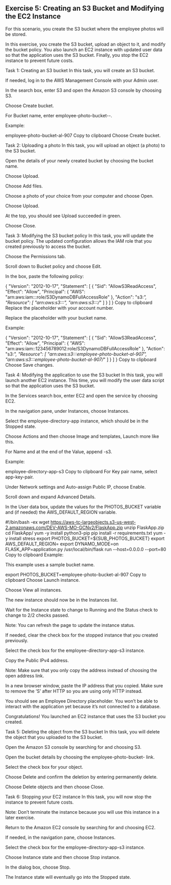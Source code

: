 ## Exercise 5: Creating an S3 Bucket and Modifying the EC2 Instance
For this scenario, you create the S3 bucket where the employee photos will be stored.

In this exercise, you create the S3 bucket, upload an object to it, and modify the bucket policy. You also launch an EC2 instance with updated user data so that the application uses the S3 bucket. Finally, you stop the EC2 instance to prevent future costs.

Task 1: Creating an S3 bucket
In this task, you will create an S3 bucket.

If needed, log in to the AWS Management Console with your Admin user.

In the search box, enter S3 and open the Amazon S3 console by choosing S3.

Choose Create bucket.

For Bucket name, enter employee-photo-bucket-<your initials>-<unique number>.

Example:

employee-photo-bucket-al-907
Copy to clipboard
Choose Create bucket.

Task 2: Uploading a photo
In this task, you will upload an object (a photo) to the S3 bucket.

Open the details of your newly created bucket by choosing the bucket name.

Choose Upload.

Choose Add files.

Choose a photo of your choice from your computer and choose Open.

Choose Upload.

At the top, you should see Upload succeeded in green.

Choose Close.

Task 3: Modifying the S3 bucket policy
In this task, you will update the bucket policy. The updated configuration allows the IAM role that you created previously to access the bucket.

Choose the Permissions tab.

Scroll down to Bucket policy and choose Edit.

In the box, paste the following policy:

{
    "Version": "2012-10-17",
    "Statement": [
        {
            "Sid": "AllowS3ReadAccess",
            "Effect": "Allow",
            "Principal": {
                "AWS": "arn:aws:iam::<INSERT-ACCOUNT-NUMBER>:role/S3DynamoDBFullAccessRole"
            },
            "Action": "s3:*",
            "Resource": [
                "arn:aws:s3:::<INSERT-BUCKET-NAME>",
                "arn:aws:s3:::<INSERT-BUCKET-NAME>/*"
            ]
        }
    ]
}
Copy to clipboard
Replace the <INSERT-ACCOUNT-NUMBER> placeholder with your account number.

Replace the <INSERT-BUCKET-NAME> placeholder with your bucket name.

Example:

{
    "Version": "2012-10-17",
    "Statement": [
        {
            "Sid": "AllowS3ReadAccess",
            "Effect": "Allow",
            "Principal": {
                "AWS": "arn:aws:iam::123456789012:role/S3DynamoDBFullAccessRole"
            },
            "Action": "s3:*",
            "Resource": [
                "arn:aws:s3:::employee-photo-bucket-al-907",
                "arn:aws:s3:::employee-photo-bucket-al-907/*"
            ]
        }
    ]
}
Copy to clipboard
Choose Save changes.

Task 4: Modifying the application to use the S3 bucket
In this task, you will launch another EC2 instance. This time, you will modify the user data script so that the application uses the S3 bucket.

In the Services search box, enter EC2 and open the service by choosing EC2.

In the navigation pane, under Instances, choose Instances.

Select the employee-directory-app instance, which should be in the Stopped state.

Choose Actions and then choose Image and templates, Launch more like this.

For Name and at the end of the Value, append -s3.

Example:

   employee-directory-app-s3
Copy to clipboard
For Key pair name, select app-key-pair.

Under Network settings and Auto-assign Public IP, choose Enable.

Scroll down and expand Advanced Details.

In the User data box, update the values for the PHOTOS_BUCKET variable and (if needed) the AWS_DEFAULT_REGION variable.

#!/bin/bash -ex
 wget https://aws-tc-largeobjects.s3-us-west-2.amazonaws.com/DEV-AWS-MO-GCNv2/FlaskApp.zip
 unzip FlaskApp.zip
 cd FlaskApp/
 yum -y install python3-pip
 pip install -r requirements.txt
 yum -y install stress
 export PHOTOS_BUCKET=${SUB_PHOTOS_BUCKET}
 export AWS_DEFAULT_REGION=<INSERT REGION HERE>
 export DYNAMO_MODE=on
 FLASK_APP=application.py /usr/local/bin/flask run --host=0.0.0.0 --port=80
Copy to clipboard
Example:

This example uses a sample bucket name.

export PHOTOS_BUCKET=employee-photo-bucket-al-907
Copy to clipboard
Choose Launch instance.

Choose View all instances.

The new instance should now be in the Instances list.

Wait for the Instance state to change to Running and the Status check to change to 2/2 checks passed.

Note: You can refresh the page to update the instance status.

If needed, clear the check box for the stopped instance that you created previously.

Select the check box for the employee-directory-app-s3 instance.

Copy the Public IPv4 address.

Note: Make sure that you only copy the address instead of choosing the open address link.

In a new browser window, paste the IP address that you copied. Make sure to remove the ‘S’ after HTTP so you are using only HTTP instead.

You should see an Employee Directory placeholder. You won’t be able to interact with the application yet because it’s not connected to a database.

Congratulations! You launched an EC2 instance that uses the S3 bucket you created.

Task 5: Deleting the object from the S3 bucket
In this task, you will delete the object that you uploaded to the S3 bucket.

Open the Amazon S3 console by searching for and choosing S3.

Open the bucket details by choosing the employee-photo-bucket- link.

Select the check box for your object.

Choose Delete and confirm the deletion by entering permanently delete.

Choose Delete objects and then choose Close.

Task 6: Stopping your EC2 instance
In this task, you will now stop the instance to prevent future costs.

Note: Don’t terminate the instance because you will use this instance in a later exercise.

Return to the Amazon EC2 console by searching for and choosing EC2.

If needed, in the navigation pane, choose Instances.

Select the check box for the employee-directory-app-s3 instance.

Choose Instance state and then choose Stop instance.

In the dialog box, choose Stop.

The Instance state will eventually go into the Stopped state.